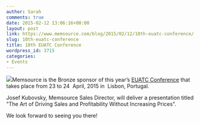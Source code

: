 ```yaml
---
author: Sarah
comments: true
date: 2015-02-12 13:06:16+00:00
layout: post
link: https://www.memsource.com/blog/2015/02/12/10th-euatc-conference/
slug: 10th-euatc-conference
title: 10th EUATC Conference
wordpress_id: 3715
categories:
- Events
---
```


[![](/wp-content/uploads/2015/02/EUATC-Logo.png)](http://www.euatc.org/conference/)Memsource is the Bronze sponsor of this year’s [EUATC Conference](http://www.euatc.org/conference/) that takes place from 23 to 24  April, 2015 in  Lisbon, Portugal.<!-- more -->

Josef Kubovsky, Memsource Sales Director, will deliver a presentation titled "The Art of Driving Sales and Profitability Without Increasing Prices".

We look forward to seeing you there!
